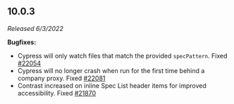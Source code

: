## 10.0.3

_Released 6/3/2022_

**Bugfixes:**

- Cypress will only watch files that match the provided `specPattern`. Fixed
  [#22054](https://github.com/cypress-io/cypress/issues/22054)
- Cypress will no longer crash when run for the first time behind a company
  proxy. Fixed [#22081](https://github.com/cypress-io/cypress/issues/22081)
- Contrast increased on inline Spec List header items for improved
  accessibility. Fixed
  [#21870](https://github.com/cypress-io/cypress/issues/21870)
